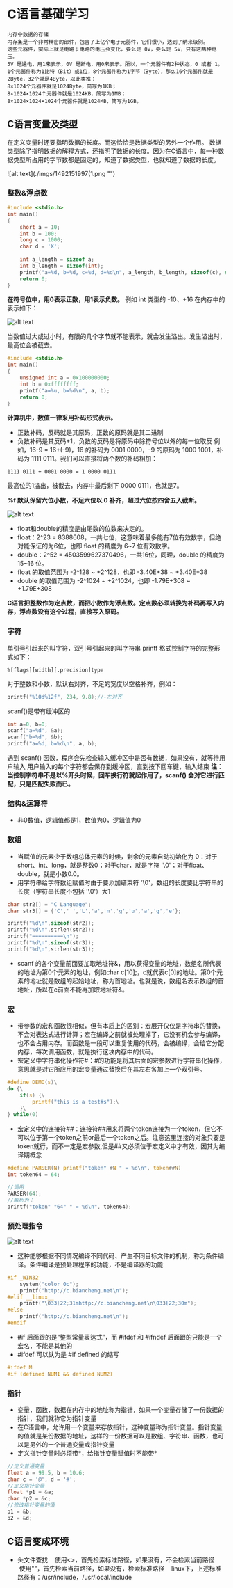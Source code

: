 # C语言基础学习
```
内存中数据的存储
内存条是一个非常精密的部件，包含了上亿个电子元器件，它们很小，达到了纳米级别。
这些元器件，实际上就是电路；电路的电压会变化，要么是 0V，要么是 5V，只有这两种电压。
5V 是通电，用1来表示，0V 是断电，用0来表示。所以，一个元器件有2种状态，0 或者 1。
1个元器件称为1比特（Bit）或1位，8个元器件称为1字节（Byte），那么16个元器件就是2Byte，32个就是4Byte，以此类推：
8×1024个元器件就是1024Byte，简写为1KB；
8×1024×1024个元器件就是1024KB，简写为1MB；
8×1024×1024×1024个元器件就是1024MB，简写为1GB。
```

## C语言变量及类型
在定义变量时还要指明数据的长度。而这恰恰是数据类型的另外一个作用。
数据类型除了指明数据的解释方式，还指明了数据的长度。因为在C语言中，每一种数据类型所占用的字节数都是固定的，知道了数据类型，也就知道了数据的长度。

![alt text](./imgs/1492151997(1.png "")

### 整数&浮点数

```C
#include <stdio.h>
int main()
{
    short a = 10;
    int b = 100;
    long c = 1000;
    char d = 'X';
   
    int a_length = sizeof a;
    int b_length = sizeof(int);
    printf("a=%d, b=%d, c=%d, d=%d\n", a_length, b_length, sizeof(c), sizeof(char));
    return 0;
}
```

__在符号位中，用0表示正数，用1表示负数。__
例如 int 类型的 -10、+16 在内存中的表示如下：

![alt text](./imgs/1-16053015203OD.jpg "")

当数值过大或过小时，有限的几个字节就不能表示，就会发生溢出。发生溢出时，最高位会被截去。

```C
#include <stdio.h>
int main()
{
    unsigned int a = 0x100000000;
    int b = 0xffffffff;
    printf("a=%u, b=%d\n", a, b);
    return 0;
}
```

__计算机中，数值一律采用补码形式表示。__
+ 正数补码，反码就是其原码，正数的原码就是其二进制
+ 负数补码是其反码+1，负数的反码是将原码中除符号位以外的每一位取反
例如，16-9 = 16+(-9)，16 的补码为 0001 0000，-9 的原码为 1000 1001，补码为 1111 0111。我们可以直接将两个数的补码相加：
```
1111 0111 + 0001 0000 = 1 0000 0111
```
最高位的1溢出，被截去，内存中最后剩下 0000 0111，也就是7。

__%f 默认保留六位小数，不足六位以 0 补齐，超过六位按四舍五入截断。__

![alt text](./imgs/1-1601021422192L.png "")

+ float和double的精度是由尾数的位数来决定的。
+ float：2^23 = 8388608，一共七位，这意味着最多能有7位有效数字，但绝对能保证的为6位，也即 float 的精度为 6~7 位有效数字。
+ double：2^52 = 4503599627370496，一共16位，同理，double 的精度为 15~16 位。
+ float 的取值范围为 -2^128 ~ +2^128，也即 -3.40E+38 ~ +3.40E+38
+ double 的取值范围为 -2^1024 ~ +2^1024，也即 -1.79E+308 ~ +1.79E+308

__C语言把整数作为定点数，而把小数作为浮点数。定点数必须转换为补码再写入内存，浮点数没有这个过程，直接写入原码。__

### 字符

单引号引起来的叫字符，双引号引起来的叫字符串
printf 格式控制字符的完整形式如下：
```
%[flags][width][.precision]type
```
对于整数和小数，默认右对齐，不足的宽度以空格补齐，例如：
```C
printf("%10d%12f", 234, 9.8);//-左对齐
```
scanf()是带有缓冲区的
```C
int a=0, b=0;
scanf("a=%d", &a);
scanf("b=%d", &b);
printf("a=%d, b=%d\n", a, b);
```
遇到 scanf() 函数，程序会先检查输入缓冲区中是否有数据，如果没有，就等待用户输入
用户输入的每个字符都会保存到缓冲区，直到按下回车键，输入结束
__注：当控制字符串不是以%开头时候，回车换行符就起作用了，scanf() 会对它进行匹配，只是匹配失败而已。__

### 结构&运算符
+ 非0数值，逻辑值都是1，数值为0，逻辑值为0

### 数组
+ 当赋值的元素少于数组总体元素的时候，剩余的元素自动初始化为 0：对于short、int、long，就是整数0；对于char，就是字符 '\0'；对于float、double，就是小数0.0。
+ 用字符串给字符数组赋值时由于要添加结束符 '\0'，数组的长度要比字符串的长度（字符串长度不包括 '\0'）大1
```C
char str2[] = "C Language";
char str3[] = {'C',' ','L','a','n','g','u','a','g','e'};

printf("%d\n",sizeof(str2));
printf("%d\n",strlen(str2));
printf("==========\n");
printf("%d\n",sizeof(str3));
printf("%d\n",strlen(str3));
```
+ scanf 的各个变量前面要加取地址符&，用以获得变量的地址，数组名所代表的地址为第0个元素的地址，例如char c[10];，c就代表c[0]的地址。第0个元素的地址就是数组的起始地址，称为首地址。也就是说，数组名表示数组的首地址，所以在c前面不能再加取地址符&。

### 宏
+ 带参数的宏和函数很相似，但有本质上的区别：宏展开仅仅是字符串的替换，不会对表达式进行计算；宏在编译之前就被处理掉了，它没有机会参与编译，也不会占用内存。而函数是一段可以重复使用的代码，会被编译，会给它分配内存，每次调用函数，就是执行这块内存中的代码。
+ 宏定义中字符串化操作符#：#的功能是将其后面的宏参数进行字符串化操作，意思就是对它所应用的宏变量通过替换后在其左右各加上一个双引号。
```C
#define DEMO(s)\
do {\
	if(s) {\
		printf("this is a test#s");\
	}\
} while(0)
```
+ 宏定义中的连接符##：连接符##用来将两个token连接为一个token，但它不可以位于第一个token之前or最后一个token之后。注意这里连接的对象只要是token就行，而不一定是宏参数,但是##又必须位于宏定义中才有效，因其为编译期概念
```C
#define PARSER(N) printf("token" #N " = %d\n", token##N)
int token64 = 64;

//调用
PARSER(64);
//解析为：
printf("token" "64" " = %d\n", token64);
```
### 预处理指令
![alt text](./imgs/QQ图片20170426115712.png "")

+ 这种能够根据不同情况编译不同代码、产生不同目标文件的机制，称为条件编译。条件编译是预处理程序的功能，不是编译器的功能
```C
#if _WIN32
	system("color 0c");
	printf("http://c.biancheng.net\n");
#elif __linux__
	printf("\033[22;31mhttp://c.biancheng.net\n\033[22;30m");
#else
	printf("http://c.biancheng.net\n");
#endif
```
+ #if 后面跟的是“整型常量表达式”，而 #ifdef 和 #ifndef 后面跟的只能是一个宏名，不能是其他的
+ #ifdef 可以认为是 #if defined 的缩写
```C
#ifdef M
#if (defined NUM1 && defined NUM2)
```

### 指针
+ 变量，函数，数据在内存中的地址称为指针，如果一个变量存储了一份数据的指针，我们就称它为指针变量
+ 在C语言中，允许用一个变量来存放指针，这种变量称为指针变量。指针变量的值就是某份数据的地址，这样的一份数据可以是数组、字符串、函数，也可以是另外的一个普通变量或指针变量
+ 定义指针变量时必须带*，给指针变量赋值时不能带*
```C
//定义普通变量
float a = 99.5, b = 10.6;
char c = '@', d = '#';
//定义指针变量
float *p1 = &a;
char *p2 = &c;
//修改指针变量的值
p1 = &b;
p2 = &d;
```

## C语言变成环境
+ 头文件查找
    使用<>，首先检索标准路径，如果没有，不会检索当前路径
    使用""，首先检索当前路径，如果没有，检索标准路径
    linux下，上述标准路径有：/usr/include，/usr/local/include

